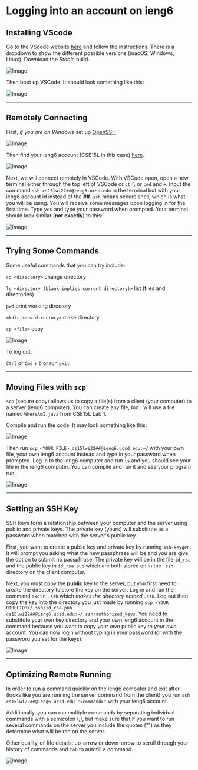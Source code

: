 # **Logging into an account on ieng6** #

## Installing VScode ##

Go to the VScode website [here](https://code.visualstudio.com/) and follow the instructions. There is a dropdown to show the different possible versions (macOS, Windows, Linux). Download the *Stable* build.

![Image](VSCodeInstall.png)

Then boot up VSCode. It should look something like this:

![Image](VSCodeOpened.png)

---
## Remotely Connecting ##

First, *if you are on Windows* set up [OpenSSH](https://docs.microsoft.com/en-us/windows-server/administration/openssh/openssh_install_firstuse)

![Image](OpenSSHWindows.png)

Then find your ieng6 account (CSE15L in this case) [here](https://sdacs.ucsd.edu/~icc/index.php).

![Image](ieng6AccountLookup.png)

Next, we will connect remotely in VSCode. With VSCode open, open a new terminal either through the top left of VSCode or `ctrl` or `cmd` and `+`. Input the command `ssh cs15lwi22##@ieng6.ucsd.edu` in the terminal but with your ieng6 account id instead of the **##**. `ssh` means secure shell, which is what you will be using. You will receive some messages upon logging in for the first time. Type *yes* and type your password when prompted. Your terminal should look similar (**not exactly**) to this:

![Image](SSHLogin.png)

---
## Trying Some Commands ##

Some useful commands that you can try include:

`cd <directory>` change directory

`ls <directory (blank implies current directory)>` list (files and directories)

`pwd` print working directory

`mkdir <new directory>` make directory

`cp <file>` copy

![Image](TryingSomeCommands.png)

To log out:

`Ctrl` or `Cmd` + `D` or run `exit`

---
## Moving Files with `scp` ##

`scp` (secure copy) allows us to copy a file(s) from a client (your computer) to a server (ieng6 computer). You can create any file, but I will use a file named `WhereAmI.java` from CSE15L Lab 1.

Compile and run the code. It may look something like this:

![Image](RunningWhereAmI.png)

Then run `scp <YOUR FILE> cs15lwi22##@ieng6.ucsd.edu:~/` with your own file, your own ieng6 account instead and type in your password when prompted. Log in to the ieng6 computer and run `ls` and you should see your file in the ieng6 computer. You can compile and run it and see your program run.

![Image](CopyingWhereAmI.png)

---
## Setting an SSH Key ##

SSH keys form a relationship between your computer and the server using public and private keys. The private key (yours) will substitute as a password when matched with the server's public key.

First, you want to create a public key and private key by running `ssh-keygen`. It will prompt you asking what the new passphrase will be and you are give the option to submit no passphrase. The private key will be in the file `id_rsa` and the public key in `id_rsa.pub` which are both stored on in the `.ssh` directory on the client computer.

Next, you must copy the **public** key to the server, but you first need to create the directory to store the key on the server. Log in and run the command `mkdir .ssh` which *makes the directory named `.ssh`*. Log out then copy the key into the directory you just made by running `scp /YOUR DIRECTORY/.ssh/id_rsa.pub cs15lwi22##@ieng6.ucsd.edu:~/.ssh/authorized_keys`. You need to substitute your own key directory and your own ieng6 account in the command because you want to copy *your own* public key to *your own* account. You can now login without typing in your password (or with the password you set for the keys):

![Image](LoggingInWithKey.png)

---
## Optimizing Remote Running ##

In order to run a command quickly on the ieng6 computer and exit after (looks like you are running the server command from the client) you run `ssh cs15lwi22##@ieng6.ucsd.edu "<command>"` with your ieng6 account.

Additionally, you can run multiple commands by separating individual commands with a semicolon (;), but make sure that if you want to run several commands on the server you include the quotes ("") as they determine what will be ran on the server.

Other quality-of-life details: up-arrow or down-arrow to scroll through your history of commands and `tab` to autofill a command.

![Image](MultipleCommands.png)
